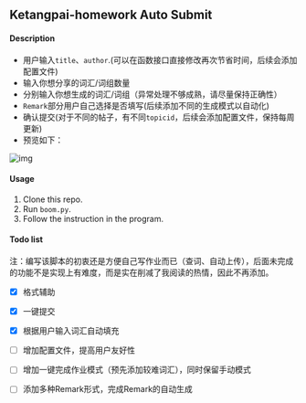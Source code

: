 ## Ketangpai-homework Auto Submit



#### Description

- 用户输入`title`、`author`.(可以在函数接口直接修改再次节省时间，后续会添加配置文件)
- 输入你想分享的词汇/词组数量
- 分别输入你想生成的词汇/词组（异常处理不够成熟，请尽量保持正确性）
- `Remark`部分用户自己选择是否填写(后续添加不同的生成模式以自动化)
- 确认提交(对于不同的帖子，有不同`topicid`，后续会添加配置文件，保持每周更新)
- 预览如下：

![img](https://i.gyazo.com/54ba3fd75c1137c5d5b3985e0844e5b5.png)

#### Usage

1. Clone this repo.
2. Run `boom.py`.
3. Follow the instruction in the program.  

#### Todo list

注：编写该脚本的初衷还是方便自己写作业而已（查词、自动上传），后面未完成的功能不是实现上有难度，而是实在削减了我阅读的热情，因此不再添加。

- [x] 格式辅助

- [x] 一键提交

- [x] 根据用户输入词汇自动填充

- [ ] 增加配置文件，提高用户友好性

- [ ] 增加一键完成作业模式（预先添加较难词汇），同时保留手动模式

- [ ] 添加多种Remark形式，完成Remark的自动生成

      ​
